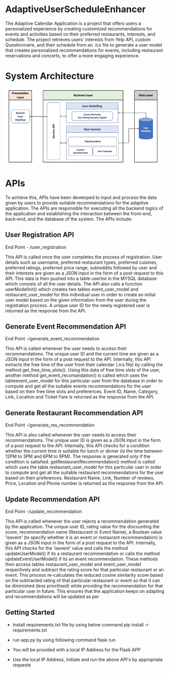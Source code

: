 # AdaptiveUserScheduleEnhancer #

The Adaptive Calendar Application is a project that offers users a personalized experience by creating customized recommendations for events and activities based on their preferred restaurants, interests, and schedule. The project retrieves users' interests from Yelp API, custom Questionnaire, and their schedule from an .ics file to generate a user model that creates personalized recommendations for events, including restaurant reservations and concerts, to offer a more engaging experience.

# System Architecture #

![Screenshot](architecture.png)

# APIs #

To achieve this, APIs have been developed to input and process the data given by users to provide suitable recommendations for the adaptive application. The APIs are responsible for executing all the backend logics of the application and establishing the interaction between the front-end, back-end, and the database of the system. The APIs include:

## User Registration API ##

End Point - /user_registration

This API is called once the user completes the process of registration. User details
such as username, preferred restaurant types, preferred cuisines, preferred ratings,
preferred price range, subreddits followed by user and their interests are given as a
JSON input in the form of a post request to this API. This data is then pushed into
a table userlist in the MYSQL database which consists of all the user details. The
API also calls a function userModelInit() which creates two tables event_user_model
and restaurant_user_model for this individual user in order to create an initial user
model based on the given information from the user during the registration process.
A unique user ID for the newly registered user is returned as the response from the
API.

## Generate Event Recommendation API ##

End Point -/generate_event_recommendation


This API is called whenever the user needs to access their recommendations. The
unique user ID and the current time are given as a JSON input in the form of a post
request to the API. Internally, this API extracts the free time of the user from their
calendar (.ics file) by calling the method get_free_time_slots(). Using this data
of free time slots of the user, another method get_event_recomandation() is called
which uses the tableevent_user_model for this particular user from the database in
order to compute and get all the suitable events recommendations for the user based
on their free time slots and preferences. Event ID, Name, Category, Link, Location
and Ticket Fare is returned as the response from the API.

## Generate Restaurant Recommendation API ##

End Point -/generate_res_recommendation


This API is also called whenever the user needs to access their recommendations.
The unique user ID is given as a JSON input in the form of a post request to the API.
Internally, this API checks for a condition whether the current time is suitable for
lunch or dinner (is the time between 12PM to 3PM and 6PM to 9PM). The response is
generated only if the condition is satisfied. getRestaurantRecommendation() method
is called which uses the table restaurant_user_model for this particular user in order
to compute and get all the suitable restaurant recommendations for the user based on
their preferences. Restaurant Name, Link, Number of reviews, Price, Location and
Phone number is returned as the response from the API.

## Update Recommendation API ##

End Point -/update_recommendation


This API is called whenever the user rejects a recommendation generated by the
application. The unique user ID, rating value for the discounting the score, recommendation name (Restaurant or Event Name), a Boolean value ’isevent’ (to specify
whether it is an event or restaurant recommendation) is given as a JSON input in the
form of a post request to the API. Internally, this API checks for the ’isevent’ value
and calls the method updateUserModel() if its a restaurant recommendation or calls
the method updateEventUserModel() if its an event recommendation. These methods then access tables restaurant_user_model and event_user_model respectively
and subtract the rating score for that particular restaurant or an event. This process re-calculates the reduced cosine similarity score based on the subtracted rating
of that particular restaurant or event so that it can be diminished (less prioritised)
while providing the recommendation for that particular user in future. This ensures
that the application keeps on adapting and recommendations will be updated as per

## Getting Started ##

 - Install requirements.txt file by using below command
pip install -r requirements.txt

 - run app.py by using following command
flask run

 - You will be provided with a local IP Address for the Flask APP

 - Use the local IP Address, Initiate and run the above API's by appropriate requests

